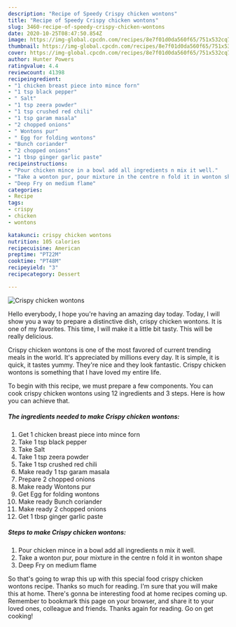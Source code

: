 ```yaml
---
description: "Recipe of Speedy Crispy chicken wontons"
title: "Recipe of Speedy Crispy chicken wontons"
slug: 3460-recipe-of-speedy-crispy-chicken-wontons
date: 2020-10-25T08:47:50.854Z
image: https://img-global.cpcdn.com/recipes/8e7f01d0da560f65/751x532cq70/crispy-chicken-wontons-recipe-main-photo.jpg
thumbnail: https://img-global.cpcdn.com/recipes/8e7f01d0da560f65/751x532cq70/crispy-chicken-wontons-recipe-main-photo.jpg
cover: https://img-global.cpcdn.com/recipes/8e7f01d0da560f65/751x532cq70/crispy-chicken-wontons-recipe-main-photo.jpg
author: Hunter Powers
ratingvalue: 4.4
reviewcount: 41398
recipeingredient:
- "1 chicken breast piece into mince forn"
- "1 tsp black pepper"
- " Salt"
- "1 tsp zeera powder"
- "1 tsp crushed red chili"
- "1 tsp garam masala"
- "2 chopped onions"
- " Wontons pur"
- " Egg for folding wontons"
- "Bunch coriander"
- "2 chopped onions"
- "1 tbsp ginger garlic paste"
recipeinstructions:
- "Pour chicken mince in a bowl add all ingredients n mix it well."
- "Take a wonton pur, pour mixture in the centre n fold it in wonton shape"
- "Deep Fry on medium flame"
categories:
- Recipe
tags:
- crispy
- chicken
- wontons

katakunci: crispy chicken wontons 
nutrition: 105 calories
recipecuisine: American
preptime: "PT22M"
cooktime: "PT48M"
recipeyield: "3"
recipecategory: Dessert

---
```



![Crispy chicken wontons](https://img-global.cpcdn.com/recipes/8e7f01d0da560f65/751x532cq70/crispy-chicken-wontons-recipe-main-photo.jpg)

Hello everybody, I hope you're having an amazing day today. Today, I will show you a way to prepare a distinctive dish, crispy chicken wontons. It is one of my favorites. This time, I will make it a little bit tasty. This will be really delicious.

Crispy chicken wontons is one of the most favored of current trending meals in the world. It's appreciated by millions every day. It is simple, it is quick, it tastes yummy. They're nice and they look fantastic. Crispy chicken wontons is something that I have loved my entire life.




To begin with this recipe, we must prepare a few components. You can cook crispy chicken wontons using 12 ingredients and 3 steps. Here is how you can achieve that.

<!--inarticleads1-->

##### The ingredients needed to make Crispy chicken wontons:

1. Get 1 chicken breast piece into mince forn
1. Take 1 tsp black pepper
1. Take  Salt
1. Take 1 tsp zeera powder
1. Take 1 tsp crushed red chili
1. Make ready 1 tsp garam masala
1. Prepare 2 chopped onions
1. Make ready  Wontons pur
1. Get  Egg for folding wontons
1. Make ready Bunch coriander
1. Make ready 2 chopped onions
1. Get 1 tbsp ginger garlic paste




<!--inarticleads2-->

##### Steps to make Crispy chicken wontons:

1. Pour chicken mince in a bowl add all ingredients n mix it well.
1. Take a wonton pur, pour mixture in the centre n fold it in wonton shape
1. Deep Fry on medium flame




So that's going to wrap this up with this special food crispy chicken wontons recipe. Thanks so much for reading. I'm sure that you will make this at home. There's gonna be interesting food at home recipes coming up. Remember to bookmark this page on your browser, and share it to your loved ones, colleague and friends. Thanks again for reading. Go on get cooking!

